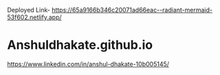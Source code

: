 Deployed Link- 
https://65a9166b346c20071ad66eac--radiant-mermaid-53f602.netlify.app/
# Anshuldhakate.github.io
https://www.linkedin.com/in/anshul-dhakate-10b005145/
